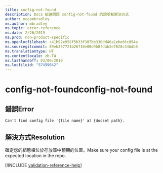 ```yaml
---
title: config-not-found
description: Docs 組建問題 config-not-found 的說明和解決方式
author: meganbradley
ms.author: mbradley
ms.topic: error-reference
ms.date: 2/26/2019
ms.prod: non-product-specific
ms.openlocfilehash: c41b92e958f5b33f387bb330dd46a1ebe66c854a
ms.sourcegitcommit: 89eb357721b26710e00d9b8fdab3e7628c34bdb6
ms.translationtype: HT
ms.contentlocale: zh-TW
ms.lasthandoff: 03/06/2019
ms.locfileid: "57459042"
---
```

# <a name="config-not-found"></a><span data-ttu-id="efbc3-103">config-not-found</span><span class="sxs-lookup"><span data-stu-id="efbc3-103">config-not-found</span></span>

## <a name="error"></a><span data-ttu-id="efbc3-104">錯誤</span><span class="sxs-lookup"><span data-stu-id="efbc3-104">Error</span></span>

`Can't find config file '{file name}' at {docset path}.`

## <a name="resolution"></a><span data-ttu-id="efbc3-105">解決方式</span><span class="sxs-lookup"><span data-stu-id="efbc3-105">Resolution</span></span>

<span data-ttu-id="efbc3-106">確定您的組態檔位於存放庫中預期的位置。</span><span class="sxs-lookup"><span data-stu-id="efbc3-106">Make sure your config file is at the expected location in the repo.</span></span>

<!--make sure to add this file to your includes folder and verify the path-->
[!INCLUDE [validation-reference-help](includes/validation-reference-help.md)]
